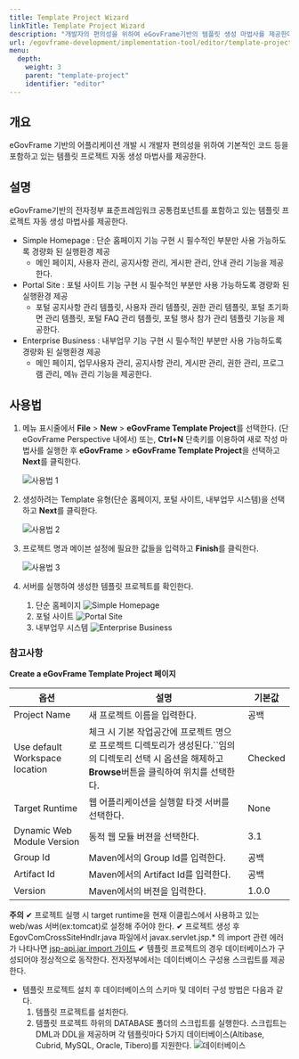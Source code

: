 ```yaml
---
title: Template Project Wizard
linkTitle: Template Project Wizard
description: "개발자의 편의성을 위하여 eGovFrame기반의 템플릿 생성 마법사를 제공한다."
url: /egovframe-development/implementation-tool/editor/template-project/
menu:
  depth:
    weight: 3
    parent: "template-project"
    identifier: "editor"
---
```

## 개요

eGovFrame 기반의 어플리케이션 개발 시 개발자 편의성을 위하여 기본적인 코드 등을 포함하고 있는 템플릿 프로젝트 자동 생성 마법사를 제공한다.

## 설명

eGovFrame기반의 전자정부 표준프레임워크 공통컴포넌트를 포함하고 있는 템플릿 프로젝트 자동 생성 마법사를 제공한다.

* Simple Homepage : 단순 홈페이지 기능 구현 시 필수적인 부분만 사용 가능하도록 경량화 된 실행환경 제공
  * 메인 페이지, 사용자 관리, 공지사항 관리, 게시판 관리, 안내 관리 기능을 제공한다.
* Portal Site : 포털 사이트 기능 구현 시 필수적인 부분만 사용 가능하도록 경량화 된 실행환경 제공
  * 포털 공지사항 관리 템플릿, 사용자 관리 템플릿, 권한 관리 템플릿, 포털 초기화면 관리 템플릿, 포털 FAQ 관리 템플릿, 포털 행사 참가 관리 템플릿 기능을 제공한다.
* Enterprise Business : 내부업무 기능 구현 시 필수적인 부분만 사용 가능하도록 경량화 된 실행환경 제공
  * 메인 페이지, 업무사용자 관리, 공지사항 관리, 게시판 관리, 권한 관리, 프로그램 관리, 메뉴 관리 기능을 제공한다.

## 사용법

1. 메뉴 표시줄에서 **File** > **New** > **eGovFrame Template Project**를 선택한다. (단 eGovFrame Perspective 내에서)
   또는, **Ctrl+N** 단축키를 이용하여 새로 작성 마법사를 실행한 후 **eGovFrame** > **eGovFrame Template Project**을 선택하고 **Next**를 클릭한다.

   ![사용법 1](./images/new-template-wizard1.jpg)
2. 생성하려는 Template 유형(단순 홈페이지, 포털 사이트, 내부업무 시스템)을 선택하고 **Next**를 클릭한다.

   ![사용법 2](./images/new-template-wizard2.jpg)
3. 프로젝트 명과 메이븐 설정에 필요한 값들을 입력하고 **Finish**를 클릭한다.

   ![사용법 3](./images/new-template-wizard3.jpg)
4. 서버를 실행하여 생성한 템플릿 프로젝트를 확인한다.

   1. 단순 홈페이지
      ![Simple Homepage](./images/simple-homepage-main.jpg)
   2. 포털 사이트
      ![Portal Site](./images/portal-site-main.jpg)
   3. 내부업무 시스템
      ![Enterprise Business](./images/enterprise-business-main.jpg)

### 참고사항

**Create a eGovFrame Template Project 페이지**

| 옵션                           | 설명                                                                                                                                                           | 기본값  |
| ------------------------------ | -------------------------------------------------------------------------------------------------------------------------------------------------------------- | ------- |
| Project Name                   | 새 프로젝트 이름을 입력한다.                                                                                                                                   | 공백    |
| Use default Workspace location | 체크 시 기본 작업공간에 프로젝트 명으로 프로젝트 디렉토리가 생성된다.``임의의 디렉토리 선택 시 옵션을 해제하고**Browse**버튼을 클릭하여 위치를 선택한다. | Checked |
| Target Runtime                 | 웹 어플리케이션을 실행할 타겟 서버를 선택한다.                                                                                                                 | None    |
| Dynamic Web Module Version     | 동적 웹 모듈 버젼을 선택한다.                                                                                                                                  | 3.1     |
| Group Id                       | Maven에서의 Group Id를 입력한다.                                                                                                                               | 공백    |
| Artifact Id                    | Maven에서의 Artifact Id를 입력한다.                                                                                                                            | 공백    |
| Version                        | Maven에서의 버젼을 입력한다.                                                                                                                                   | 1.0.0   |

**주의**
✔ 프로젝트 실행 시 target runtime을 현재 이클립스에서 사용하고 있는 web/was 서버(ex:tomcat)로 설정해 주어야 한다.
✔ 프로젝트 생성 후 EgovComCrossSiteHndlr.java 파일에서 javax.servlet.jsp.* 의 import 관련 에러가 나타나면 [jsp-api.jar import 가이드](./importjspapi-guide.md)
✔ 템플릿 프로젝트의 경우 데이터베이스가 구성되어야 정상적으로 동작한다. 전자정부에서는 데이터베이스 구성용 스크립트를 제공한다.

* 템플릿 프로젝트 설치 후 데이터베이스의 스키마 및 데이터 구성 방법은 다음과 같다.
  1. 템플릿 프로젝트를 설치한다.
  2. 템플릿 프로젝트 하위의 DATABASE 폴더의 스크립트를 실행한다. 스크립트는 DML과 DDL을 제공하며 각 템플릿마다 5가지 데이터베이스(Altibase, Cubrid, MySQL, Oracle, Tibero)를 지원한다.
     ![데이터베이스](./images/db-list.jpg)
